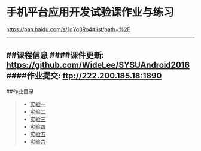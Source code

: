 # 手机平台应用开发试验课作业与练习
https://pan.baidu.com/s/1qYq3Ro4#list/path=%2F

------
##课程信息
####课件更新: https://github.com/WideLee/SYSUAndroid2016
####作业提交: ftp://222.200.185.18:1890
------
##作业目录
> * [实验一](https://github.com/chentyu/AndroidStudy/tree/master/ExperimentOne)
> * [实验二](https://github.com/chentyu/AndroidStudy/tree/master/ExperimentTwo)
> * [实验三](https://github.com/chentyu/AndroidStudy/tree/master/ExperimentThree)
> * [实验四](https://github.com/chentyu/AndroidStudy/tree/master/ExperimentFour)
> * [实验五](https://github.com/chentyu/AndroidStudy/tree/master/ExperimentFive)
> * [实验六](https://github.com/chentyu/AndroidStudy/tree/master/ExperimentSix)
